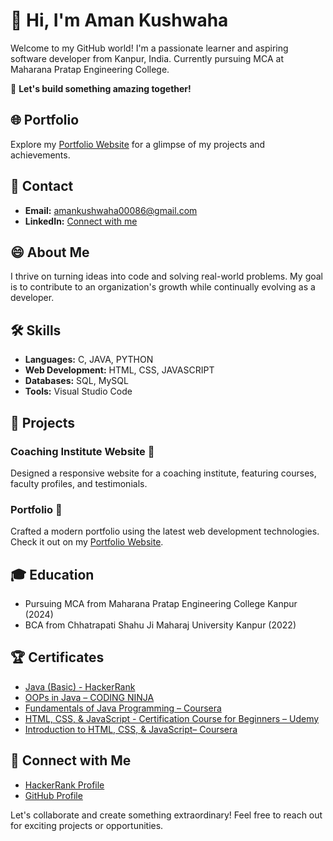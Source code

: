 # 👋 Hi, I'm Aman Kushwaha

Welcome to my GitHub world! I'm a passionate learner and aspiring software developer from Kanpur, India. Currently pursuing MCA at Maharana Pratap Engineering College.

🚀 **Let's build something amazing together!**

## 🌐 Portfolio
Explore my [Portfolio Website](https://amankushwaha-portfolio.netlify.app/) for a glimpse of my projects and achievements.

## 📧 Contact
- **Email:** amankushwaha00086@gmail.com
- **LinkedIn:** [Connect with me](https://www.linkedin.com/in/aman-kushwaha-498a57230/)

## 😄 About Me
I thrive on turning ideas into code and solving real-world problems. My goal is to contribute to an organization's growth while continually evolving as a developer.

## 🛠️ Skills

- **Languages:** C, JAVA, PYTHON
- **Web Development:** HTML, CSS, JAVASCRIPT
- **Databases:** SQL, MySQL
- **Tools:** Visual Studio Code

## 🌟 Projects

### Coaching Institute Website 🏫
Designed a responsive website for a coaching institute, featuring courses, faculty profiles, and testimonials.

### Portfolio 💼
Crafted a modern portfolio using the latest web development technologies. Check it out on my [Portfolio Website](https://amankushwaha-portfolio.netlify.app/).

## 🎓 Education

- Pursuing MCA from Maharana Pratap Engineering College Kanpur (2024)
- BCA from Chhatrapati Shahu Ji Maharaj University Kanpur (2022)

## 🏆 Certificates

- [Java (Basic) - HackerRank](https://www.hackerrank.com/amankushwaha0001)
- [OOPs in Java – CODING NINJA](https://www.codingninjas.com/courses/object-oriented-programming-with-java)
- [Fundamentals of Java Programming – Coursera](https://www.coursera.org/specializations/java-programming)
- [HTML, CSS, & JavaScript - Certification Course for Beginners – Udemy](https://www.udemy.com/certificate/UC-1234567890/)
- [Introduction to HTML, CSS, & JavaScript– Coursera](https://www.coursera.org/learn/html-css-javascript-for-web-developers)

## 🤝 Connect with Me

- [HackerRank Profile](www.hackerrank.com/amankushwaha0001)
- [GitHub Profile](https://github.com/Amankushwaha22)

Let's collaborate and create something extraordinary! Feel free to reach out for exciting projects or opportunities.
